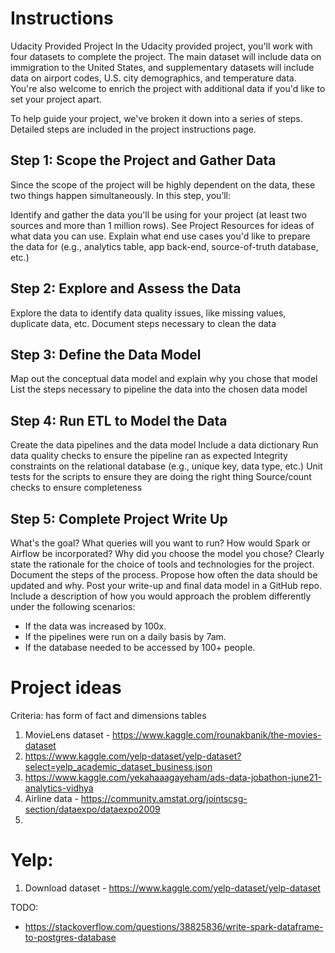 #   Instructions



Udacity Provided Project
In the Udacity provided project, you'll work with four datasets to complete the project. The main dataset will include data on immigration to the United States, and supplementary datasets will include data on airport codes, U.S. city demographics, and temperature data. You're also welcome to enrich the project with additional data if you'd like to set your project apart.

To help guide your project, we've broken it down into a series of steps. Detailed steps are included in the project instructions page.
## Step 1: Scope the Project and Gather Data
Since the scope of the project will be highly dependent on the data, these two things happen simultaneously. In this step, you’ll:

Identify and gather the data you'll be using for your project (at least two sources and more than 1 million rows). See Project Resources for ideas of what data you can use.
Explain what end use cases you'd like to prepare the data for (e.g., analytics table, app back-end, source-of-truth database, etc.)

## Step 2: Explore and Assess the Data
Explore the data to identify data quality issues, like missing values, duplicate data, etc.
Document steps necessary to clean the data
## Step 3: Define the Data Model
Map out the conceptual data model and explain why you chose that model
List the steps necessary to pipeline the data into the chosen data model
## Step 4: Run ETL to Model the Data
Create the data pipelines and the data model
Include a data dictionary
Run data quality checks to ensure the pipeline ran as expected
Integrity constraints on the relational database (e.g., unique key, data type, etc.)
Unit tests for the scripts to ensure they are doing the right thing
Source/count checks to ensure completeness
## Step 5: Complete Project Write Up
What's the goal? What queries will you want to run? How would Spark or Airflow be incorporated? Why did you choose the model you chose?
Clearly state the rationale for the choice of tools and technologies for the project.
Document the steps of the process.
Propose how often the data should be updated and why.
Post your write-up and final data model in a GitHub repo.
Include a description of how you would approach the problem differently under the following scenarios:
- If the data was increased by 100x.
- If the pipelines were run on a daily basis by 7am.
- If the database needed to be accessed by 100+ people.

# Project ideas
Criteria: has form of fact and dimensions tables
1) MovieLens dataset - https://www.kaggle.com/rounakbanik/the-movies-dataset
2) https://www.kaggle.com/yelp-dataset/yelp-dataset?select=yelp_academic_dataset_business.json
3) https://www.kaggle.com/yekahaaagayeham/ads-data-jobathon-june21-analytics-vidhya
4) Airline data - https://community.amstat.org/jointscsg-section/dataexpo/dataexpo2009
5) 
# Yelp:
1) Download dataset - https://www.kaggle.com/yelp-dataset/yelp-dataset

TODO: 
- https://stackoverflow.com/questions/38825836/write-spark-dataframe-to-postgres-database